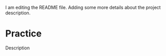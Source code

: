 I am editing the README file. Adding some more details about the project description.
# Practice
Description
